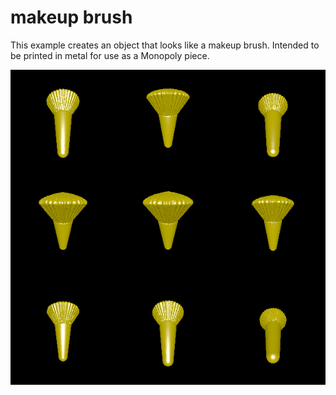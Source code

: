 # makeup brush

This example creates an object that looks like a makeup brush. Intended to be printed in metal for use as a Monopoly piece.

![Rendering of model](rendering.png)
